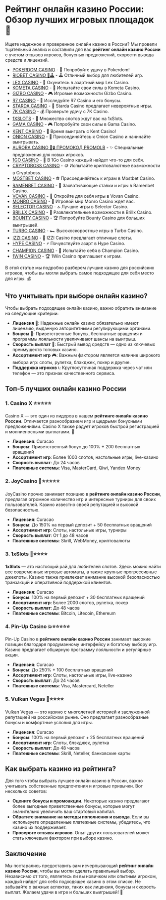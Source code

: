 # Рейтинг онлайн казино России: Обзор лучших игровых площадок 🎰

Ищете надежное и проверенное онлайн казино в России? Мы провели тщательный анализ и составили для вас **рейтинг онлайн казино России** с учетом отзывов игроков, бонусных предложений, скорости вывода средств и лицензий. 
- [POKERDOM CASINO](https://brandplay.link/Bxg7SC7H) - 🎰 Попробуйте удачу в Pokerdom!
- [RIOBET CASINO 🌟🕹️](https://brandplay.link/dtx89f2L) - 🕹️ Отличный выбор для любителей игр.
- [LEX CASINO](https://brandplay.link/2HFTmBc8) - 🎲 Окунитесь в азартный мир Lex Casino.
- [KOMETA CASINO](https://brandplay.link/tLG15CCb) - 🚀 Испытайте свои силы в Kometa Casino.
- [GIZBO CASINO](https://gizbo-tea02.com/c8e962e89) - 🎮 Игровые возможности Gizbo Casino.
- [R7 CASINO](https://brandplay.link/zPmNmTWG) - 💎 Исследуйте R7 Casino и его бонусы.
- [STARDA CASINO](https://brandplay.link/cpFQbWKn) - 🌠 Starda Casino предлагает невероятные игры.
- [7K CASINO](https://brandplay.link/dd46bNgD) - 💰 Проверьте удачу с 7K Casino.
- [1XSLOTS](https://brandplay.link/R4xfxqdm) - 🎰 Множество слотов ждут вас на 1xSlots.
- [GAMA CASINO](https://brandplay.link/zrZpLFTP) - 🎮 Попробуйте свои силы в Gama Casino.
- [KENT CASINO](https://passage-through-deserts.com/de0514c15) - 🤑 Время выиграть с Kent Casino!
- [ONION CASINO](https://obclk001-2d.top/click?offer_id=986&partner_id=10542&landing_id=1798&utm_medium=affiliate&sub_1=oncasino3) - 🧅 Присоединяйтесь к Onion Casino и начинайте выигрывать.
- [AURORA CASINO 🌌🔒 ПРОМОКОД PROMOLB](https://10trafic-stat2.com/click/668546566bcc6313411604c7/6766/15114/subaccount?promocode=PROMOLB) - ✨ Специальные предложения для новых игроков.
- [1GO CASINO](https://1go-ircp01.com/ce015f410) - 🎯 В 1Go Casino каждый найдет что-то для себя.
- [CRYPTOBOSS CASINO](https://cryptobossc.online/d847bcfa9) - 🪙 Испытайте криптовалютные возможности в Cryptoboss.
- [MOSTBET CASINO](https://ktbtis024ifqfn0mst.com/beQs) - ⚽ Присоединяйтесь к играм в Mostbet Casino.
- [RAMENBET CASINO](https://get.saltyram.com/ru/registration?apkpop=0&partner=p24970p3296034p5526) - 🍜 Захватывающие ставки и игры в Ramenbet Casino.
- [VOVAN CASINO](https://vovan.site/d2375cf9b) - 🎰 Откройте для себя игры в Vovan Casino.
- [MONRO CASINO](https://mnr-ircp01.com/c3ce72a2c) - 🎲 Игровой мир Monro Casino ждет вас.
- [SELECTOR CASINO](https://gosel.pl/SELVK) - 🔝 Лучшие игры в Selector Casino.
- [BRILLX CASINO](https://brillx.pub/BRIVK) - 💎 Развлекательные возможности в Brillx Casino.
- [BOUNTY CASINO](https://bounty-casino.de/BOVK) - 🏆 Попробуйте Bounty Casino для больших выигрышей.
- [TURBO CASINO](https://turbo-casino.pro/TURVK) - 🏎️ Высокоскоростные игры в Turbo Casino.
- [IZZI CASINO](https://izzi-fr03.com/ca7c8a7b7) - 🎰 IZZI Casino предлагает отличные слоты.
- [HYPE CASINO](https://hypekaz.com/dc2f44ad0) - ⚡ Почувствуйте азарт в Hype Casino.
- [CHAMPION CASINO](https://champcasino.ink/pobeda/doa-hats?p80412p305331p112c) - 🏅 Испытайте себя в Champion Casino.
- [1WIN CASINO](https://brandplay.link/6F5VqbyZ) - 🏆 1Win Casino приглашает к играм.

В этой статье мы подробно разберем лучшие казино для российских игроков, чтобы вы могли выбрать самое подходящее для себя место для игры. 💰

## Что учитывать при выборе онлайн казино?

Чтобы выбрать подходящее онлайн казино, важно обратить внимание на следующие критерии:

- **Лицензия** 🎫: Надежные онлайн казино обязательно имеют лицензию, выданную авторитетными регулирующими органами.
- **Бонусы** 🎁: Приветственные бонусы, бесплатные вращения и программы лояльности увеличивают шансы на выигрыш.
- **Скорость выплат** 💸: Быстрый вывод средств — одно из ключевых преимуществ топовых казино.
- **Ассортимент игр** 🎮: Важным фактором является наличие широкого выбора игр: слоты, рулетка, блэкджек, покер и другие.
- **Поддержка игроков** 📞: Круглосуточная поддержка через чат или телефон — это признак качественного сервиса.

## Топ-5 лучших онлайн казино России

### 1. **Casino X** ⭐⭐⭐⭐⭐
Casino X — это один из лидеров в нашем **рейтинге онлайн казино России**. Отличается разнообразием игр и щедрыми бонусными предложениями. Casino X также радует игроков быстрой регистрацией и молниеносными выплатами. 🎲

- **Лицензия**: Curacao
- **Бонусы**: Приветственный бонус до 100% + 200 бесплатных вращений
- **Ассортимент игр**: Более 1000 слотов, настольные игры, live-казино
- **Скорость выплат**: До 24 часов
- **Платежные системы**: Visa, MasterCard, Qiwi, Yandex Money

### 2. **JoyCasino** 🎰⭐⭐⭐⭐⭐
JoyCasino прочно занимает позицию в **рейтинге онлайн казино России**, предлагая огромное количество игр и интересные турниры для своих пользователей. Казино известно своей репутацией и высокой безопасностью.

- **Лицензия**: Curacao
- **Бонусы**: До 150% на первый депозит + 50 бесплатных вращений
- **Ассортимент игр**: Слоты, настольные игры, турниры
- **Скорость выплат**: От 1 до 48 часов
- **Платежные системы**: Skrill, WebMoney, криптовалюты

### 3. **1xSlots** 🎲⭐⭐⭐⭐
**1xSlots** — это настоящий рай для любителей слотов. Здесь можно найти все современные игровые автоматы, а также крупные прогрессивные джекпоты. Казино также привлекает внимание высокой безопасностью транзакций и оперативной поддержкой клиентов.

- **Лицензия**: Curacao
- **Бонусы**: 100% на первый депозит + 30 бесплатных вращений
- **Ассортимент игр**: Более 2000 слотов, рулетка, покер
- **Скорость выплат**: До 48 часов
- **Платежные системы**: Bitcoin, Litecoin, Ethereum

### 4. **Pin-Up Casino** 💥⭐⭐⭐⭐⭐
Pin-Up Casino в **рейтинге онлайн казино России** занимает высокие позиции благодаря продуманному интерфейсу и богатому выбору игр. Казино предлагает обширную программу лояльности и регулярные акции.

- **Лицензия**: Curacao
- **Бонусы**: До 250% + 100 бесплатных вращений
- **Ассортимент игр**: Слоты, настольные игры, live-казино
- **Скорость выплат**: До 24 часов
- **Платежные системы**: Visa, Mastercard, Neteller

### 5. **Vulkan Vegas** 🌋⭐⭐⭐⭐
Vulkan Vegas — это казино с многолетней историей и заслуженной репутацией на российском рынке. Оно предлагает разнообразные бонусы и комфортные условия для игры.

- **Лицензия**: Curacao
- **Бонусы**: 100% на первый депозит + 25 бесплатных вращений
- **Ассортимент игр**: Слоты, блэкджек, рулетка
- **Скорость выплат**: До 48 часов
- **Платежные системы**: Skrill, Neteller, банковские карты

## Как выбрать казино из рейтинга?

Для того чтобы выбрать лучшее онлайн казино в России, важно учитывать собственные предпочтения и игровые привычки. Вот несколько советов:

- **Оцените бонусы и промоакции**. Некоторые казино предлагают более выгодные приветственные бонусы, которые могут значительно увеличить ваш стартовый капитал.
- **Обратите внимание на методы пополнения и вывода**. Если вы используете определенные платежные системы, убедитесь, что казино их поддерживает.
- **Проверьте отзывы игроков**. Опыт других пользователей может стать ключевым фактором при выборе казино.

## Заключение

Мы постарались предоставить вам исчерпывающий **рейтинг онлайн казино России**, чтобы вы могли сделать правильный выбор. Независимо от того, являетесь ли вы новичком или опытным игроком, каждый найдет для себя подходящее казино в этом списке. Не забывайте о важных аспектах, таких как лицензия, бонусы и скорость выплат. Желаем удачи в игре и больших выигрышей! 🎉

